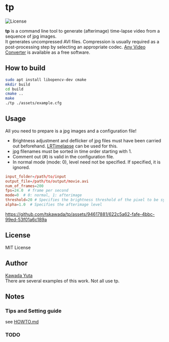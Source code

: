 # tp
![License](https://img.shields.io/badge/lisence-MIT-blue)

**tp** is a command line tool to generate (afterimage) time-lapse video from a sequence of jpg images.  
It generates uncompressed AVI files. Compression is usually required as a post-processing step by selecting an appropriate codec. 
[Any Video Converter](https://www.any-video-converter.jp/) is available as a free software.

## How to build
```bash
sudo apt install libopencv-dev cmake
mkdir build
cd build
cmake ..
make
./tp ./assets/example.cfg
```

## Usage
All you need to prepare is a jpg images and a configuration file!

- Brightness adjustment and deflicker of jpg files must have been carried out beforehand. [LRTimelapse](https://lrtimelapse.com/) can be used for this.
- jpg filenames must be sorted in time order starting with 1.
- Comment out (#) is valid in the configuration file.
- In normal mode (mode: 0), level need not be specified. If specified, it is ignored.
```conf
input_folder=/path/to/input
output_file=/path/to/output/movie.avi
num_of_frames=200 
fps=24.0  # frame per second
mode=0  # 0: normal, 1: afterimage
threshold=20 # Specifies the brightness threshold of the pixel to be synthesized in comparison brightness synthesis
alpha=1.0  # Specifies the afterimage level
```

https://github.com/tskawada/tp/assets/94617881/622c5a62-fafe-4bbc-99ed-53f01a6c189a

## License
MIT License

## Author
[Kawada Yuta](https://kawadayuta.jp)  
There are several examples of this work. Not all use tp.

## Notes
### Tips and Setting guide
see [HOWTO.md](./docs/HOWTO.md)

### TODO
